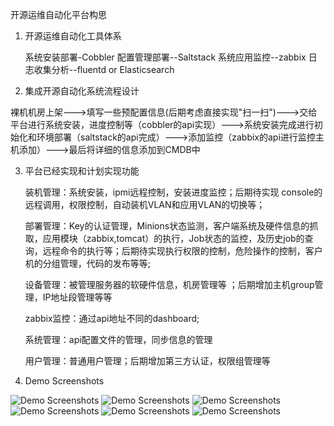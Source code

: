 ﻿开源运维自动化平台构思

1. 开源运维自动化工具体系

	系统安装部署-Cobbler
	配置管理部署--Saltstack
	系统应用监控--zabbix
	日志收集分析--fluentd or Elasticsearch
 
2. 集成开源自动化系统流程设计

  裸机机房上架--->填写一些预配置信息(后期考虑直接实现"扫一扫")--->交给平台进行系统安装，进度控制等（cobbler的api实现）--->系统安装完成进行初始化和环境部署（saltstack的api完成）--->添加监控（zabbix的api进行监控主机添加）--->最后将详细的信息添加到CMDB中
 
3. 平台已经实现和计划实现功能

	装机管理：系统安装，ipmi远程控制，安装进度监控；后期待实现 console的远程调用，权限控制，自动装机VLAN和应用VLAN的切换等；

	部署管理：Key的认证管理，Minions状态监测，客户端系统及硬件信息的抓取，应用模块（zabbix,tomcat）的执行，Job状态的监控，及历史job的查询，远程命令的执行等；后期待实现执行权限的控制，危险操作的控制，客户机的分组管理，代码的发布等等;

	设备管理：被管理服务器的软硬件信息，机房管理等 ；后期增加主机group管理，IP地址段管理等等

	zabbix监控：通过api地址不同的dashboard;

	系统管理：api配置文件的管理，同步信息的管理

	用户管理：普通用户管理；后期增加第三方认证，权限组管理等

4. Demo Screenshots


![Demo Screenshots](https://github.com/Elivis/opsa-master/blob/master/demo/menu.jpg)
![Demo Screenshots](https://github.com/Elivis/opsa-master/blob/master/demo/install_form.jpg)
![Demo Screenshots](https://github.com/Elivis/opsa-master/blob/master/demo/install_status.jpg)
![Demo Screenshots](https://github.com/Elivis/opsa-master/blob/master/demo/salt_key.jpg)
![Demo Screenshots](https://github.com/Elivis/opsa-master/blob/master/demo/salt_job.jpg)
![Demo Screenshots](https://github.com/Elivis/opsa-master/blob/master/demo/minions.jpg)






